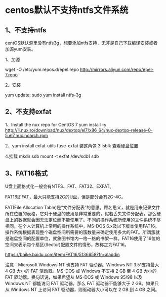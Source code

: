 # centos默认不支持ntfs文件系统

## 1、不支持ntfs
centOS默认源里没有ntfs3g，想要添加ntfs支持，无非是自己下载编译安装或者加源yum安装。

1、加源

wget -O /etc/yum.repos.d/epel.repo http://mirrors.aliyun.com/repo/epel-7.repo

2、安装

yum update;
sudo yum install ntfs-3g

## 2、不支持exfat
1、Install the nux repo for CentOS 7
yum install -y http://li.nux.ro/download/nux/dextop/el7/x86_64/nux-dextop-release-0-5.el7.nux.noarch.rpm

2、yum install exfat-utils fuse-exfat
装这两包
3.lsblk 查看硬盘位置

4.挂载
mkdir sdb
mount -t exfat /dev/sdb1 sdb

## 3、FAT16格式
U盘上面格式化一般会有NTFS、FAT、FAT32、EXFAT。

FAT16即FAT，最大只能支持2G的U盘，但是部分会有2G-4G。

FAT(File Allocation Table)是“文件分配表”的意思。顾名思义，就是用来记录文件所在位置的表格，它对于硬盘的使用是非常重要的，假若丢失文件分配表，那么硬盘上的数据就会因无法定位而不能使用了。不同的操作系统所使用的文件系统不尽相同，在个人计算机上常用的操作系统中，MS-DOS 6.x及以下版本使用FAT16。操作系统根据表现整个磁盘空间所需要的簇数量来确定使用多大的FAT。所谓簇就是磁盘空间的配置单位，就象图书馆内一格一格的书架一样。FAT16使用了16位的空间来表示每个扇区(Sector)配置文件的情形，故称之为FAT16。

https://baike.baidu.com/item/FAT16/5136658?fr=aladdin

注意：Microsoft Windows NT 也支持 FAT 驱动器。Windows NT 3.51支持最大 4 GB 大小的 FAT 驱动器。MS-DOS 或 Windows 不支持 2 GB 至 4 GB 大小的 FAT 驱动器。换句话说，如果希望从 MS-DOS 或 Windows 95/98 以及 Windows NT 都能访问 FAT 驱动器，那么 FAT 驱动器不能够大于 2 GB。如果只从 Windows NT 上访问 FAT 驱动器，则驱动器大小可以在 2 GB 到 4 GB 之间。







